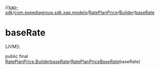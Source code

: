 //[xap-sdk](../../../../index.md)/[com.expediagroup.sdk.xap.models](../../index.md)/[RatePlanPrice](../index.md)/[Builder](index.md)/[baseRate](base-rate.md)

# baseRate

[JVM]\

public final [RatePlanPrice.Builder](index.md)[baseRate](base-rate.md)([RatePlanPriceBaseRate](../../-rate-plan-price-base-rate/index.md)baseRate)
